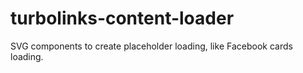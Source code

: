 # turbolinks-content-loader

SVG components to create placeholder loading, like Facebook cards loading.
